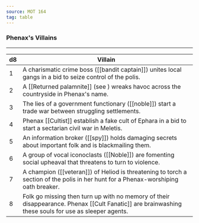 ```yaml
---
source: MOT 164
tag: table
---
```


### Phenax's Villains
---
|d8|Villain|
|----|------------|
|1|A charismatic crime boss ([[bandit captain]]) unites local gangs in a bid to seize control of the polis.|
|2|A [[Returned palamnite]] (see ) wreaks havoc across the countryside in Phenax's name.|
|3|The lies of a government functionary ([[noble]]) start a trade war between struggling settlements.|
|4|Phenax [[Cultist]] establish a fake cult of Ephara in a bid to start a sectarian civil war in Meletis.|
|5|An information broker ([[spy]]) holds damaging secrets about important folk and is blackmailing them.|
|6|A group of vocal iconoclasts ([[Noble]]) are fomenting social upheaval that threatens to turn to violence.|
|7|A champion ([[veteran]]) of Heliod is threatening to torch a section of the polis in her hunt for a Phenax-worshiping oath breaker.|
|8|Folk go missing then turn up with no memory of their disappearance. Phenax [[Cult Fanatic]] are brainwashing these souls for use as sleeper agents.|
